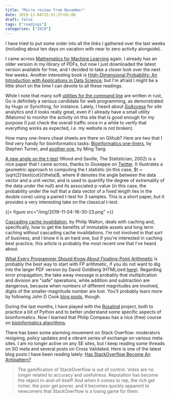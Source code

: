```yaml
---
title: "Micro review from November"
date: 2019-11-04T15:52:37+01:00
draft: false
tags: ["readings"]
categories: ["2019"]
---
```


I have tried to put some order into all the links I gathered over the last weeks (including about ten days on vacation with near to zero activity alongside).

I came across [Mathematics for Machine Learning](https://mml-book.github.io) again. I already has an older version in my library of PDFs, but now I just downloaded the latest version available for free, and I decided to take a closer look over the next few weeks. Another interesting book is [High-Dimensional Probability: An Introduction with Applications in Data Science](https://www.math.uci.edu/~rvershyn/papers/HDP-book/HDP-book.html), but I'm afraid I might be a little short on the time I can devote to all these readings.

While I note that many soft [utilities for the command line](https://www.wezm.net/technical/2019/10/useful-command-line-tools/) are written in rust, Go is definitely a serious candidate for web programming, as demonstrated by Hugo or Syncthing, for instance. Lately, I heard about [GoAccess](https://goaccess.io) for site analytics and it looks really great, even if I already have a small utility (Matomo) to monitor the activity on this site that is good enough for my purpose (I just check the overall traffic once in a while to verify that everything works as expected, i.e. my website is not broken).

How many one-liners cheat sheets are there on Github? Here are two that I find very handy for bioinformatics tasks: [Bioinformatics one-liners](https://github.com/stephenturner/oneliners), by Stephen Turner, and [another one](https://github.com/crazyhottommy/bioinformatics-one-liners), by Ming Tang.

[A new angle on the t-test](http://www.evolvedmicrobe.com/Literature/GeometricTDistribution.pdf) (Wood and Saville, The Statistician, 2002) is a nice paper that I came across, thanks to Giuseppe on [Twitter](https://twitter.com/gappy3000). It illustrates a geometric approach to computing the t statistic (in this case, $t = \sqrt{2}\text{cot}(\theta)$, where $\theta$ denotes the angle between the data vector and a unit vector, and is used to quantify the degree of extremality of the data under the null) and its associated p-value (in this case, the probability under the null that a data vector of a fixed length lies in the double cone) using a paired t-test for 3 samples. This is a short paper, but it provides a very interesting take on the classical t-test.

{{< figure src="/img/2019-11-04-16-30-23.png" >}}

[Cascading cache invalidation](https://philipwalton.com/articles/cascading-cache-invalidation/), by Philip Walton, deals with caching and, specifically, how to get the benefits of immutable assets and long term caching without cascading cache invalidations. I'm not involved in that sort of business, and I know it is an hard one, but if you're interested in caching best practice, this article is probably the most recent one that I've heard about.

[What Every Programmer Should Know About Floating-Point Arithmetic](https://floating-point-gui.de) is probably the best way to start with FP arithmetic, if you do not want to dig into the larger PDF version by David Goldberg (HTMLized [here](https://docs.oracle.com/cd/E19957-01/806-3568/ncg_goldberg.html)). Regarding error propagation, the take away message is probably that multiplication and division are "safe" operations, while addition and subtraction are dangerous, because when numbers of different magnitudes are involved, digits of the smaller-magnitude number are lost. You'll probably learn more by following John D Cook [blog posts](https://www.johndcook.com/blog/2009/04/06/numbers-are-a-leaky-abstraction/), though.

During the last months, I have played with the [Rosalind](http://rosalind.info/problems/locations/) project, both to practice a bit of Python and to better understand some specific aspects of bioinformatics. Now I learned that Philip Compeau has a nice (free) course on [bioinformatics algorithms](https://stepik.org/course/2/promo).

There has been some alarming movement on Stack Overflow: moderators resigning, policy updates and a vibrant series of exchange on various meta sites. I am no longer active on any SE sites, but I keep reading some threads on SO meta and several posts on Cross Validated. Here is one of the latest blog posts I have been reading lately: [Has StackOverflow Become An Antipattern?](https://dev.to/codemouse92/has-stackoverflow-become-an-antipattern-3icb)

> The gamification of StackOverflow is out of control. Votes are no longer related to accuracy and usefulness. Reputation has become the object in-and-of-itself! And when it comes to rep, the rich get richer, the poor get poorer, and it becomes quickly apparent to newcomers that StackOverflow is a losing game for them.
